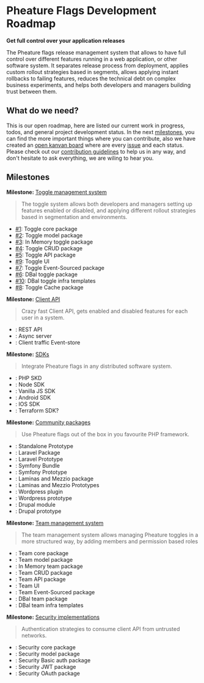 # Pheature Flags Development Roadmap

**Get full control over your application releases**

The Pheature flags release management system that allows to have full control over different features running
in a web application, or other software system. It separates release process from deployment, 
applies custom rollout strategies based in segments, allows applying instant rollbacks to failing features, 
reduces the technical debt on complex business experiments, and helps both developers and managers building trust 
between them.

## What do we need?

This is our open roadmap, here are listed our current work in progress, todos, and general project development status.
In the next [milestones](https://github.com/pheature-flags/pheature-flags/milestones), you can find the more important things where you can contribute, also we have created 
an [open kanvan board](https://github.com/pheature-flags/pheature-flags/projects/1) where are every [issue](https://github.com/pheature-flags/pheature-flags/issues) and each status.
Please check out our [contribution guidelines](https://github.com/pheature-flags/pheature-flags/blob/main/CONTRIBUTING.md) to help us in any way, and don't hesitate to ask everything, 
we are wiling to hear you.

## Milestones

**Milestone:** [Toggle management system](https://github.com/pheature-flags/pheature-flags/milestone/1)

> The toggle system allows both developers and managers setting up features enabled or disabled, and applying 
> different rollout strategies based in segmentation and environments.

* [#1](https://github.com/pheature-flags/pheature-flags/issues/1): Toggle core package
* [#2](https://github.com/pheature-flags/pheature-flags/issues/2): Toggle model package
* [#3](https://github.com/pheature-flags/pheature-flags/issues/3): In Memory toggle package
* [#4](https://github.com/pheature-flags/pheature-flags/issues/4): Toggle CRUD package
* [#5](https://github.com/pheature-flags/pheature-flags/issues/5): Toggle API package
* [#9](https://github.com/pheature-flags/pheature-flags/issues/9): Toggle UI
* [#7](https://github.com/pheature-flags/pheature-flags/issues/7): Toggle Event-Sourced package
* [#6](https://github.com/pheature-flags/pheature-flags/issues/6): DBal toggle package
* [#10](https://github.com/pheature-flags/pheature-flags/issues/10): DBal toggle infra templates
* [#8](https://github.com/pheature-flags/pheature-flags/issues/8): Toggle Cache package

**Milestone:** [Client API](https://github.com/pheature-flags/pheature-flags/milestone/2)

> Crazy fast Client API, gets enabled and disabled features for each user in a system. 

* [](): REST API
* [](): Async server
* [](): Client traffic Event-store

**Milestone:** [SDKs](https://github.com/pheature-flags/pheature-flags/milestone/3)

> Integrate Pheature flags in any distributed software system.

* [](): PHP SKD
* [](): Node SDK
* [](): Vanilla JS SDK
* [](): Android SDK
* [](): IOS SDK
* [](): Terraform SDK?

**Milestone:** [Community packages](https://github.com/pheature-flags/pheature-flags/milestone/4)

> Use Pheature flags out of the box in you favourite PHP framework.

* [](): Standalone Prototype
* [](): Laravel Package
* [](): Laravel Prototype
* [](): Symfony Bundle
* [](): Symfony Prototype
* [](): Laminas and Mezzio package
* [](): Laminas and Mezzio Prototypes
* [](): Wordpress plugin
* [](): Wordpress prototype
* [](): Drupal module
* [](): Drupal prototype

**Milestone:** [Team management system](https://github.com/pheature-flags/pheature-flags/milestone/5)

> The team management system allows managing Pheature toggles in a more structured way, by adding members and 
> permission based roles

* [](): Team core package
* [](): Team model package
* [](): In Memory team package
* [](): Team CRUD package
* [](): Team API package
* [](): Team UI
* [](): Team Event-Sourced package
* [](): DBal team package
* [](): DBal team infra templates

**Milestone:** [Security implementations](https://github.com/pheature-flags/pheature-flags/milestone/6)

> Authentication strategies to consume client API from untrusted networks.

* [](): Security core package
* [](): Security model package
* [](): Security Basic auth package
* [](): Security JWT package
* [](): Security OAuth package
